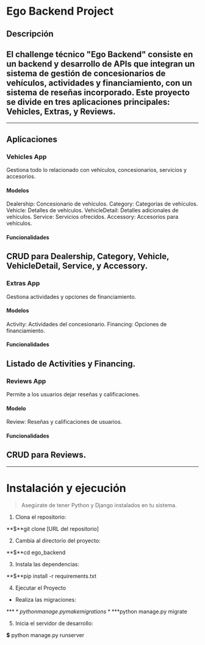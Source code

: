 # Ego Backend Project

## Descripción
El challenge técnico "Ego Backend" consiste en un backend y desarrollo de APIs que integran un sistema de gestión de concesionarios de vehículos, actividades y financiamiento, con un sistema de reseñas incorporado. Este proyecto se divide en tres aplicaciones principales: Vehicles, Extras, y Reviews.
---
---

## Aplicaciones

### Vehicles App
Gestiona todo lo relacionado con vehículos, concesionarios, servicios y accesorios.

#### Modelos
Dealership: Concesionario de vehículos.
Category: Categorías de vehículos.
Vehicle: Detalles de vehículos.
VehicleDetail: Detalles adicionales de vehículos.
Service: Servicios ofrecidos.
Accessory: Accesorios para vehículos.
#### Funcionalidades
CRUD para Dealership, Category, Vehicle, VehicleDetail, Service, y Accessory.
---

### Extras App
Gestiona actividades y opciones de financiamiento.

#### Modelos
Activity: Actividades del concesionario.
Financing: Opciones de financiamiento.
#### Funcionalidades
Listado de Activities y Financing.
---

### Reviews App
Permite a los usuarios dejar reseñas y calificaciones.

#### Modelo
Review: Reseñas y calificaciones de usuarios.
#### Funcionalidades
CRUD para Reviews.
---
---


# Instalación y ejecución
>Asegúrate de tener Python y Django instalados en tu sistema.

1. Clona el repositorio:

**$**git clone [URL del repositorio]

2. Cambia al directorio del proyecto:

**$**cd ego_backend

3. Instala las dependencias:

**$**pip install -r requirements.txt

4. Ejecutar el Proyecto
- Realiza las migraciones:

**$**python manage.py makemigrations
**$**python manage.py migrate

5. Inicia el servidor de desarrollo:

**$** python manage.py runserver